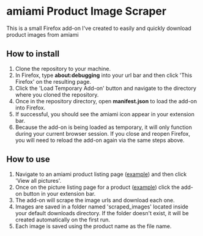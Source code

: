 # amiami Product Image Scraper
This is a small Firefox add-on I've created to easily and quickly download product images from amiami

## How to install
1. Clone the repository to your machine.
2. In Firefox, type **about:debugging** into your url bar and then click 'This Firefox' on the resulting page.
3. Click the 'Load Temporary Add-on' button and navigate to the directory where you cloned the repository.
4. Once in the repository directory, open **manifest.json** to load the add-on into Firefox.
5. If successful, you should see the amiami icon appear in your extension bar.
5. Because the add-on is being loaded as temporary, it will only function during your current browser session. If you close and reopen Firefox, you will need to reload the add-on again via the same steps above.
## How to use
1. Navigate to an amiami product listing page ([example](https://www.amiami.com/eng/detail?gcode=FIGURE-053358)) and then click 'View all pictures'.
2. Once on the picture listing page for a product ([example](https://www.amiami.com/eng/detail/review?gcode=FIGURE-053358)) click the add-on button in your extension bar.
3. The add-on will scrape the image urls and download each one.
4. Images are saved in a folder named 'scraped_images' located inside your default downloads directory. If the folder doesn't exist, it will be created automatically on the first run.
5. Each image is saved using the product name as the file name.
